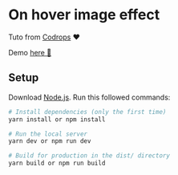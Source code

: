 # On hover image effect
Tuto from [Codrops](https://tympanus.net/codrops/2019/10/23/making-gooey-image-hover-effects-with-three-js/) ❤️

Demo [here 🚀](https://on-hover-image-effect.vercel.app/)


## Setup
Download [Node.js](https://nodejs.org/en/download/).
Run this followed commands:

``` bash
# Install dependencies (only the first time)
yarn install or npm install

# Run the local server
yarn dev or npm run dev

# Build for production in the dist/ directory
yarn build or npm run build
```
